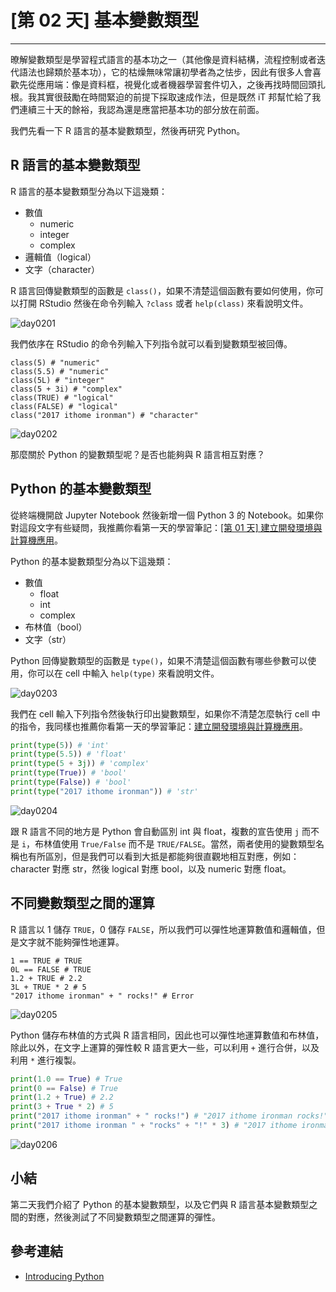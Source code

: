 # [第 02 天] 基本變數類型

---

暸解變數類型是學習程式語言的基本功之一（其他像是資料結構，流程控制或者迭代語法也歸類於基本功），它的枯燥無味常讓初學者為之怯步，因此有很多人會喜歡先從應用端：像是資料框，視覺化或者機器學習套件切入，之後再找時間回頭扎根。我其實很鼓勵在時間緊迫的前提下採取速成作法，但是既然 iT 邦幫忙給了我們連續三十天的餘裕，我認為還是應當把基本功的部分放在前面。

我們先看一下 R 語言的基本變數類型，然後再研究 Python。

## R 語言的基本變數類型

R 語言的基本變數類型分為以下這幾類：

- 數值
    - numeric
    - integer
    - complex
- 邏輯值（logical）
- 文字（character）

R 語言回傳變數類型的函數是 `class()`，如果不清楚這個函數有要如何使用，你可以打開 RStudio 然後在命令列輸入 `?class` 或者 `help(class)` 來看說明文件。

![day0201](https://storage.googleapis.com/2017_ithome_ironman/day0201.png)

我們依序在 RStudio 的命令列輸入下列指令就可以看到變數類型被回傳。 

```
class(5) # "numeric"
class(5.5) # "numeric"
class(5L) # "integer"
class(5 + 3i) # "complex"
class(TRUE) # "logical"
class(FALSE) # "logical"
class("2017 ithome ironman") # "character"
```

![day0202](https://storage.googleapis.com/2017_ithome_ironman/day0202.png)

那麼關於 Python 的變數類型呢？是否也能夠與 R 語言相互對應？

## Python 的基本變數類型

從終端機開啟 Jupyter Notebook 然後新增一個 Python 3 的 Notebook。如果你對這段文字有些疑問，我推薦你看第一天的學習筆記：[[第 01 天] 建立開發環境與計算機應用](http://ithelp.ithome.com.tw/articles/10184561)。

Python 的基本變數類型分為以下這幾類：

- 數值
    - float
    - int
    - complex
- 布林值（bool）
- 文字（str）

Python 回傳變數類型的函數是 `type()`，如果不清楚這個函數有哪些參數可以使用，你可以在 cell 中輸入 `help(type)` 來看說明文件。

![day0203](https://storage.googleapis.com/2017_ithome_ironman/day0203.png)

我們在 cell 輸入下列指令然後執行印出變數類型，如果你不清楚怎麼執行 cell 中的指令，我同樣也推薦你看第一天的學習筆記：[建立開發環境與計算機應用](http://ithelp.ithome.com.tw/articles/10184561)。

```python
print(type(5)) # 'int'
print(type(5.5)) # 'float'
print(type(5 + 3j)) # 'complex'
print(type(True)) # 'bool'
print(type(False)) # 'bool'
print(type("2017 ithome ironman")) # 'str'
```

![day0204](https://storage.googleapis.com/2017_ithome_ironman/day0204.png)

跟 R 語言不同的地方是 Python 會自動區別 int 與 float，複數的宣告使用 `j` 而不是 `i`，布林值使用 `True/False` 而不是 `TRUE/FALSE`。當然，兩者使用的變數類型名稱也有所區別，但是我們可以看到大抵是都能夠很直觀地相互對應，例如：character 對應 str，然後 logical 對應 bool，以及 numeric 對應 float。

## 不同變數類型之間的運算

R 語言以 1 儲存 `TRUE`，0 儲存 `FALSE`，所以我們可以彈性地運算數值和邏輯值，但是文字就不能夠彈性地運算。

```
1 == TRUE # TRUE
0L == FALSE # TRUE
1.2 + TRUE # 2.2
3L + TRUE * 2 # 5
"2017 ithome ironman" + " rocks!" # Error
```

![day0205](https://storage.googleapis.com/2017_ithome_ironman/day0205.png)

Python 儲存布林值的方式與 R 語言相同，因此也可以彈性地運算數值和布林值，除此以外，在文字上運算的彈性較 R 語言更大一些，可以利用 `+` 進行合併，以及利用 `*` 進行複製。

```python
print(1.0 == True) # True
print(0 == False) # True
print(1.2 + True) # 2.2
print(3 + True * 2) # 5
print("2017 ithome ironman" + " rocks!") # "2017 ithome ironman rocks!"
print("2017 ithome ironman " + "rocks" + "!" * 3) # "2017 ithome ironman rocks!!!"
```

![day0206](https://storage.googleapis.com/2017_ithome_ironman/day0206.png)

## 小結

第二天我們介紹了 Python 的基本變數類型，以及它們與 R 語言基本變數類型之間的對應，然後測試了不同變數類型之間運算的彈性。

## 參考連結

- [Introducing Python](http://shop.oreilly.com/product/0636920028659.do)